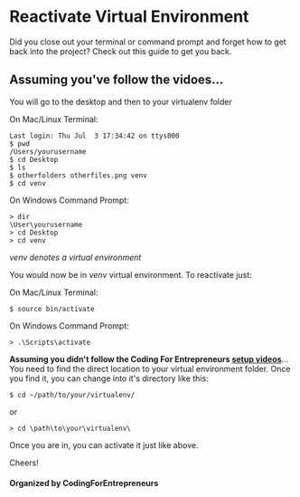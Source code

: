 # Reactivate Virtual Environment
Did you close out your terminal or command prompt and forget how to get back into the project? Check out this guide to get you back.



## Assuming you've follow the vidoes... 

You will go to the desktop and then to your virtualenv folder

On Mac/Linux Terminal:
```
Last login: Thu Jul  3 17:34:42 on ttys000
$ pwd
/Users/yourusername 
$ cd Desktop
$ ls
$ otherfolders otherfiles.png venv
$ cd venv 
```


On Windows Command Prompt:
```
> dir
\User\yourusername
> cd Desktop
> cd venv
```

*venv denotes a virtual environment*


You would now be in *venv* virtual environment. To reactivate just:

On Mac/Linux Terminal:
```
$ source bin/activate
```

On Windows Command Prompt:
```
> .\Scripts\activate
```


__Assuming you didn't follow the Coding For Entrepreneurs [setup videos](https://codingforentrepreneurs.com/projects/#setup)__...
You need to find the direct location to your virtual environment folder. Once you find it, you can change into it's directory like this:

```
$ cd ~/path/to/your/virtualenv/
```
or
```
> cd \path\to\your\virtualenv\
```

Once you are in, you can activate it just like above.


Cheers!


#### Organized by CodingForEntrepreneurs